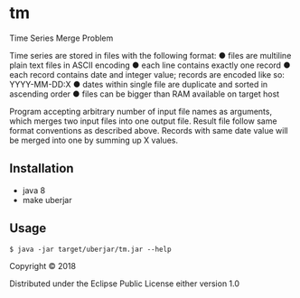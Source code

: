 # tm

Time Series Merge Problem

Time series are stored in files with the following format:
    ● files are multiline plain text files in ASCII encoding
    ● each line contains exactly one record
    ● each record contains date and integer value; 
      records are encoded like so:  YYYY-MM-DD:X
    ● dates within single file are duplicate and sorted in ascending order
    ● files can be bigger than RAM available on target host

Program accepting arbitrary number of input file names as arguments, 
which merges two input files into one output file. 
Result file follow same format conventions as described above. 
Records with same date value will be merged into one by summing up X values.

## Installation

* java 8
* make uberjar

## Usage

    $ java -jar target/uberjar/tm.jar --help


Copyright © 2018

Distributed under the Eclipse Public License either version 1.0
